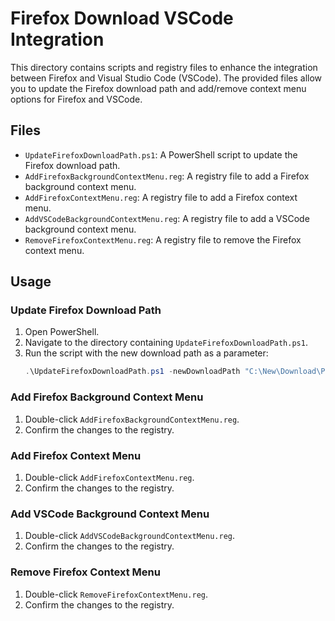 # Firefox Download VSCode Integration

This directory contains scripts and registry files to enhance the integration between Firefox and Visual Studio Code (VSCode). The provided files allow you to update the Firefox download path and add/remove context menu options for Firefox and VSCode.

## Files

- `UpdateFirefoxDownloadPath.ps1`: A PowerShell script to update the Firefox download path.
- `AddFirefoxBackgroundContextMenu.reg`: A registry file to add a Firefox background context menu.
- `AddFirefoxContextMenu.reg`: A registry file to add a Firefox context menu.
- `AddVSCodeBackgroundContextMenu.reg`: A registry file to add a VSCode background context menu.
- `RemoveFirefoxContextMenu.reg`: A registry file to remove the Firefox context menu.

## Usage

### Update Firefox Download Path

1. Open PowerShell.
2. Navigate to the directory containing `UpdateFirefoxDownloadPath.ps1`.
3. Run the script with the new download path as a parameter:
   ```powershell
   .\UpdateFirefoxDownloadPath.ps1 -newDownloadPath "C:\New\Download\Path"
   ```

### Add Firefox Background Context Menu

1. Double-click `AddFirefoxBackgroundContextMenu.reg`.
2. Confirm the changes to the registry.

### Add Firefox Context Menu

1. Double-click `AddFirefoxContextMenu.reg`.
2. Confirm the changes to the registry.

### Add VSCode Background Context Menu

1. Double-click `AddVSCodeBackgroundContextMenu.reg`.
2. Confirm the changes to the registry.

### Remove Firefox Context Menu

1. Double-click `RemoveFirefoxContextMenu.reg`.
2. Confirm the changes to the registry.
